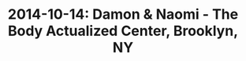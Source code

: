 ---
layout: show
title: '2014-10-14: Damon & Naomi - The Body Actualized Center, Brooklyn, NY'
name: 2014-10-14-damon-naomi-body-actualized-center-brooklyn-ny
artist-name: 'Damon & Naomi'
show-venue: 'The Body Actualized Center, Brooklyn, NY'
show-setlist: 
show-date: 2014-10-14
show-radio: 
show-lastfm: 
show-cancelled: 
performers: 
facebook-event-url: 'https://www.facebook.com/events/742150369192243/'
show-poster-url: 'http://media.virbcdn.com/cdn_images/resize_1024x1365/98/38b187f67dff36dd-10514223_889010964456989_8490861656592226563_o.jpg'
show-ticket-url: 
show-venue-website: 'http://bodyactualized.org/'
show-additional: 
---
